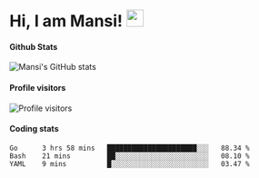 # Hi, I am Mansi! <img src="https://user-images.githubusercontent.com/1303154/88677602-1635ba80-d120-11ea-84d8-d263ba5fc3c0.gif" width="30px">

#### Github Stats

![Mansi's GitHub stats](https://github-readme-stats.vercel.app/api?username=mansikulkarni96&theme=tokyonight&count_private=true&show_icons=true&hide=contribs)

#### Profile visitors

![Profile visitors](https://visitor-badge.glitch.me/badge?page_id=page.id&left_color=grey&right_color=blue)

#### Coding stats

<!--START_SECTION:waka-->
```text
Go      3 hrs 58 mins   ██████████████████████░░░   88.34 % 
Bash    21 mins         ██░░░░░░░░░░░░░░░░░░░░░░░   08.10 % 
YAML    9 mins          █░░░░░░░░░░░░░░░░░░░░░░░░   03.47 % 
```
<!--END_SECTION:waka-->
